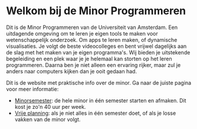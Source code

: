 # Welkom bij de Minor Programmeren

Dit is de Minor Programmeren van de Universiteit van Amsterdam. Een uitdagende omgeving om te leren je eigen tools te maken voor wetenschappelijk onderzoek. Om apps te leren maken, of dynamische visualisaties. Je volgt de beste videocolleges en bent vrijwel dagelijks aan de slag met het maken van je eigen programma's. Wij bieden je uitstekende begeleiding en een plek waar je je helemaal kan storten op het leren programmeren. Daarna ben je niet alleen een ervaring rijker, maar zul je anders naar computers kijken dan je ooit gedaan had.

Dit is de website met praktische info over de minor. Ga naar de juiste pagina voor meer informatie:

- [Minorsemester](/semester): de hele minor in &eacute;&eacute;n semester starten en afmaken. Dit kost je zo'n 40 uur per week.
- [Vrije planning](/vrij): als je niet alles in &eacute;&eacute;n semester doet, of als je losse vakken van de minor volgt.
